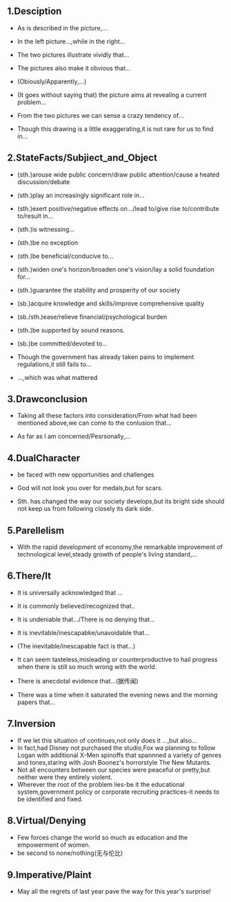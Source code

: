 ## 1.Desciption

- As is described in the picture,...
- In the left picture...,while in the right...

- The two pictures illustrate vividly that...
- The pictures also make it obvious that...
- (Obiously/Apparently,...)
- (It goes without saying that) the picture aims at revealing a current problem...

- From the two pictures we can sense a crazy tendency of...

- Though this drawing is a little exaggerating,it is not rare for us to find in...

## 2.StateFacts/Subjiect_and_Object

- (sth.)arouse wide public concern/draw public attention/cause a heated discussion/debate
- (sth.)play an increasingly significant role in...
- (sth.)exert positive/negative effects on.../lead to/give rise to/contribute to/result in...
- (sth.)is witnessing... 
- (sth.)be no exception

- (sth.)be beneficial/conducive to...
- (sth.)widen one's horizon/broaden one's vision/lay a solid foundation for...
- (sth.)guarantee the stability and prosperity of our society
- (sb.)acquire knowledge and skills/improve  comprehensive quality
- (sb./sth.)ease/relieve financial/psychological burden

- (sth.)be supported by sound reasons.
- (sb.)be committed/devoted to...

- Though the government has already taken pains to implement regulations,it still fails to...
- ...,which was what mattered 

## 3.Drawconclusion

- Taking all these factors into consideration/From what had been mentioned above,we can come to the conlusion that...

- As far as I am concerned/Pesrsonally,...

## 4.DualCharacter

- be faced with new opportunities and challenges

- God will not look you over for medals,but for scars.

- Sth. has changed the way our society develops,but its bright side should not keep us from following closely its dark side.

## 5.Parellelism

- With the rapid development of economy,the remarkable improvement of technological level,steady growth of people's living standard,...

## 6.There/It

- It is universally acknowledged that ...
- It is commonly believed/recognized that..

- It is undeniable that.../There is no denying that...

- It is inevitable/inescapabke/unavoidable that...
- (The inevitable/inescapable fact is that...)

- It can seem tasteless,misleading or counterproductive to hail progress when there is still so much wrong with the world.

- There is anecdotal evidence that...(据传闻)
- There was a time when it saturated the evening news and the morning papers that... 

## 7.Inversion

- If we let this situation of continues,not only does it ...,but also...
- In fact,had Disney not purchased the studio,Fox wa planning to follow Logan with additional X-Men spinoffs that spannned a variety of genres and tones,staring with Josh Boonez's horrorstyle The New Mutants.
- Not all encounters between our species were peaceful or pretty,but neither were they entirely violent.
- Wherever the root of the problem lies-be it the educational system,government policy or corporate recruiting practices-it needs to be identified and fixed.

## 8.Virtual/Denying

- Few forces change the world so much as education and the empowerment of women.
- be second to none/nothing(无与伦比)

## 9.Imperative/Plaint

-  May all the regrets of last year pave the way for this year's surprise! 